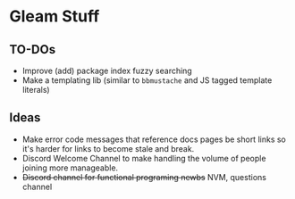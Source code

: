 # Gleam Stuff

## TO-DOs
- Improve (add) package index fuzzy searching
- Make a templating lib (similar to `bbmustache` and JS tagged template literals)


## Ideas
- Make error code messages that reference docs pages be short links so it's harder for links to become stale and break.
- Discord Welcome Channel to make handling the volume of people joining more manageable.
- ~~Discord channel for functional programing newbs~~ NVM, questions channel
